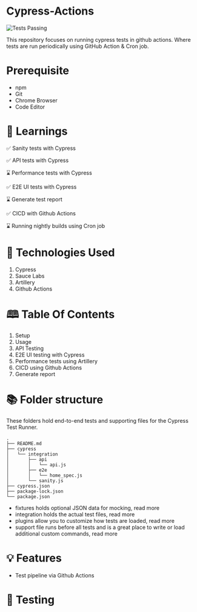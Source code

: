 # Cypress-Actions
![Tests Passing](https://github.com/tux7P/Cypress-Actions/actions/workflows/sanity.yml/badge.svg)

This repository focuses on running cypress tests in github actions. Where tests are run periodically using GitHub Action & Cron job.

# Prerequisite
* npm
* Git
* Chrome Browser
* Code Editor

# 🧠 Learnings

✅ Sanity tests with Cypress

✅ API tests with Cypress

⌛ Performance tests with Cypress

✅ E2E UI tests with Cypress

⌛ Generate test report

✅ CICD with Github Actions

⌛ Running nightly builds using Cron job

# 🦾 Technologies Used

1. Cypress
2. Sauce Labs
3. Artillery 
4. Github Actions

# 🕮 Table Of Contents

1. Setup
2. Usage
3. API Testing
4. E2E UI testing with Cypress
5. Performance tests using Artillery
6. CICD using Github Actions
7. Generate report

# 📚 Folder structure

These folders hold end-to-end tests and supporting files for the Cypress Test Runner.
```
.
├── README.md
├── cypress
│   └── integration
│       ├── api
│       │   └── api.js
│       ├── e2e
│       │   └── home_spec.js
│       └── sanity.js
├── cypress.json
├── package-lock.json
└── package.json

```
* fixtures holds optional JSON data for mocking, read more
* integration holds the actual test files, read more
* plugins allow you to customize how tests are loaded, read more
* support file runs before all tests and is a great place to write or load additional custom commands, read more


# 💡 Features
* Test pipeline via Github Actions

# 🧪 Testing